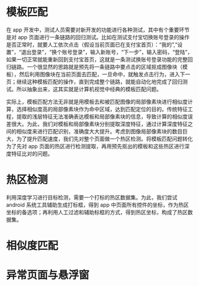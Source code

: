 # 模板匹配

在 app 开发中，测试人员需要对新开发的功能进行各种测试，其中有个重要环节是对 app 页面进行一条链路的回归测试。比如在测试支付宝切换账号登录的操作是否正常时，就要人工依次点击（假设当前页面已在支付宝首页）：“我的”,“设置”，“退出登录”，“换个账号登录”，输入新账号，“下一步”，输入密码，“登陆”，如果一切正常就能重新回到支付宝首页，这就是一条测试换账号登录功能的完整回归链路。一个很显然的思路就是预先将一条链路中要点击的区域抠成图像块（模板），然后利用图像块在当前页面去匹配，一旦命中，就触发点击行为，进入下一页；继续这种模板匹配的操作，直到完成整个链路，就能自动化地完成了回归测试。所以抽象出来，这其实就是计算机视觉中经典的模板匹配问题。

实际上，模板匹配方法无非就是用模板去和被匹配图像的局部像素块进行相似度计算，选择相似度高的局部像素块作为命中区域，达到匹配定位的目的。传统特征工程，提取的浅层特征无法准确表达模板和局部像素块的信息，导致计算的相似度误差很大。为此，我们对模板和局部像素块分别提取深度特征，通过计算深度特征之间的相似度来进行匹配识别，准确度大大提升。考虑到图像局部像素块的数目巨大，为了提升匹配速度，我们先对整个页面做一个热区检测。将模板匹配问题转化为了先对 app 页面的热区进行检测提取，再用预先抠出的模板和这些热区进行深度特征比对的问题。

# 热区检测

利用深度学习进行目标检测，需要一个打标的热区数据集。为此，我们尝试 android 系统工具辅助生成打标框，得到 app 中页面所有控件的坐标，作为热区坐标的备选项；再利用人工过滤和辅助标框的方式，得到热区坐标，构成了热区数据集。

# 相似度匹配

# 异常页面与悬浮窗
